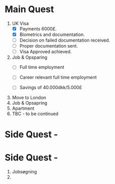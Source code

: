 # Main Quest
1. UK Visa
   - [x] Payments 6000£.
   - [x] Biometrics and documentation.
   - [ ] Decision on failed documentation received.
   - [ ] Proper documentation sent.
   - [ ] Visa Approved achieved.
3. Job & Opsparing
   - [ ] Full time employment
   - [ ] Career relevant full time employment
         
   - [ ] Savings of 40.000dkk/5.000£
5. Move to London
6. Job & Opsapring
7. Apartment
8. TBC - to be continued

# Side Quest - 

# Side Quest - 








1. Jobsøgning
2. 
